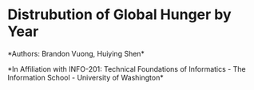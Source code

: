 # Distrubution of Global Hunger by Year

<p> *Authors: Brandon Vuong, Huiying Shen* <p>
 *In Affiliation with INFO-201: Technical Foundations of Informatics - The Information School - University of Washington*

